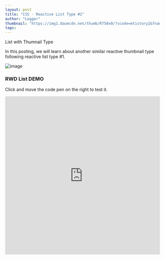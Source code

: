 ```yaml
---
layout: post
title: "CSS - Reactive List Type #2"
author: "Logger"
thumbnail: "https://img1.daumcdn.net/thumb/R750x0/?scode=mtistory2&fname=https%3A%2F%2Ft1.daumcdn.net%2Fcfile%2Ftistory%2F253141455768A4B511"
tags: 
---
```



List with Thumnail Type

In this posting, we will learn about another similar reactive thumbnail type following reactive list type #1.

![image](https://t1.daumcdn.net/cfile/tistory/253141455768A4B511)

### RWD List DEMO

Click and move the code pen on the right to test it.

<iframe allowfullscreen="true" allowpaymentrequest="true" allowtransparency="true" class="cp_embed_iframe " frameborder="0" height="515" width="100%" name="cp_embed_1" scrolling="no" src="https://codepen.io/jaehee/embed/EygzXz?height=515&amp;theme-id=19458&amp;slug-hash=EygzXz&amp;default-tab=result&amp;user=jaehee&amp;embed-version=2&amp;name=cp_embed_1" style="width: 100%; overflow:hidden; display:block;" title="CodePen Embed" loading="lazy" id="cp_embed_EygzXz"></iframe>